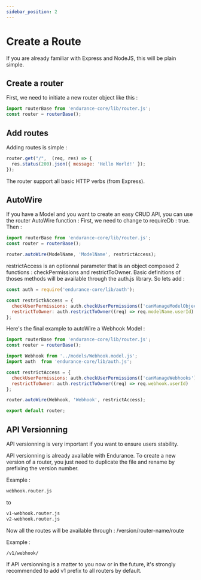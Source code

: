 ```yaml
---
sidebar_position: 2
---
```


# Create a Route

If you are already familiar with Express and NodeJS, this will be plain simple. 


## Create a router

First, we need to initiate a new router object like this : 

```js
import routerBase from 'endurance-core/lib/router.js';
const router = routerBase();
```

## Add routes 

Adding routes is simple :

```js
router.get("/",  (req, res) => {
  res.status(200).json({ message: 'Hello World!' });
});
```

The router support all basic HTTP verbs (from Express). 


## AutoWire

If you have a Model and you want to create an easy CRUD API, you can use the router AutoWire function :
First, we need to change to requireDb : true. Then :


```js
import routerBase from 'endurance-core/lib/router.js';
const router = routerBase();

router.autoWire(ModelName, 'ModelName', restrictAccess);
```

restrictAccess is an optionnal parameter that is an object composed 2 functions : checkPermissions and restrictToOwner. Basic definitions of thoses methods will be available through the auth.js library. 
So lets add : 

```js
const auth = require('endurance-core/lib/auth');

const restrictkAccess = {
  checkUserPermissions: auth.checkUserPermissions(['canManageModelObjects']), 
  restrictToOwner: auth.restrictToOwner((req) => req.modelName.userId)  
};
```

Here's the final example to autoWire a Webhook Model : 

```js
import routerBase from 'endurance-core/lib/router.js';
const router = routerBase();

import Webhook from '../models/Webhook.model.js';
import auth  from 'endurance-core/lib/auth.js';

const restrictAccess = {
  checkUserPermissions: auth.checkUserPermissions(['canManageWebhooks']),
  restrictToOwner: auth.restrictToOwner((req) => req.webhook.userId)
};

router.autoWire(Webhook, 'Webhook', restrictAccess);

export default router;

```

## API Versionning

API versionning is very important if you want to ensure users stability. 

API versionning is already available with Endurance. To create a new version of a router, you just need to duplicate the file and rename by prefixing the version number. 

Example : 
```bash
webhook.router.js
```

to
```bash
v1-webhook.router.js
v2-webhook.router.js
```

Now all the routes will be available through : /version/router-name/route

Example :
```bash
/v1/webhook/
```

If API versionning is a matter to you now or in the future, it's strongly recommended to add v1 prefix to all routers by default. 